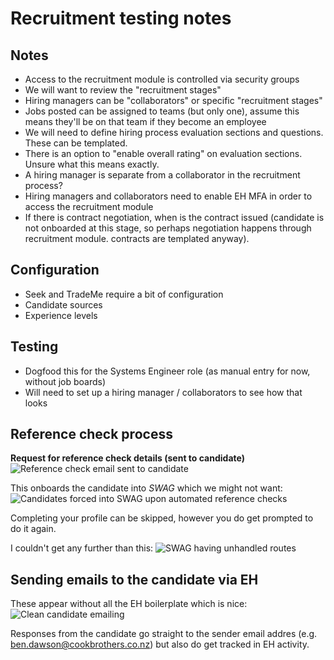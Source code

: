 # Recruitment testing notes

## Notes

- Access to the recruitment module is controlled via security groups
- We will want to review the "recruitment stages"
- Hiring managers can be "collaborators" or specific "recruitment stages"
- Jobs posted can be assigned to teams (but only one), assume this means they'll be on that team if they become an employee
- We will need to define hiring process evaluation sections and questions. These can be templated.
- There is an option to "enable overall rating" on evaluation sections. Unsure what this means exactly.
- A hiring manager is separate from a collaborator in the recruitment process?
- Hiring managers and collaborators need to enable EH MFA in order to access the recruitment module
- If there is contract negotiation, when is the contract issued (candidate is not onboarded at this stage, so perhaps negotiation happens through recruitment module. contracts are templated anyway).

## Configuration
- Seek and TradeMe require a bit of configuration
- Candidate sources
- Experience levels

## Testing
- Dogfood this for the Systems Engineer role (as manual entry for now, without job boards)
- Will need to set up a hiring manager / collaborators to see how that looks

## Reference check process

**Request for reference check details (sent to candidate)**
![Reference check email sent to candidate](https://github.com/cookbrothersconstruction/documentation/assets/115191984/0dd116b2-73c3-4874-a64d-f47c57f84aae)

This onboards the candidate into _SWAG_ which we might not want:
![Candidates forced into SWAG upon automated reference checks](https://github.com/cookbrothersconstruction/documentation/assets/115191984/d1e83d8e-4075-41c8-bbc6-84be6656277d)

Completing your profile can be skipped, however you do get prompted to do it again.

I couldn't get any further than this:
![SWAG having unhandled routes](https://github.com/cookbrothersconstruction/documentation/assets/115191984/2842867f-7a07-4a36-b1a6-260115a39045)

## Sending emails to the candidate via EH

These appear without all the EH boilerplate which is nice:
![Clean candidate emailing](https://github.com/cookbrothersconstruction/documentation/assets/115191984/32eb1dea-56de-41ed-b729-0a2b57c978a0)

Responses from the candidate go straight to the sender email addres (e.g. ben.dawson@cookbrothers.co.nz) but also do get tracked in EH activity.
